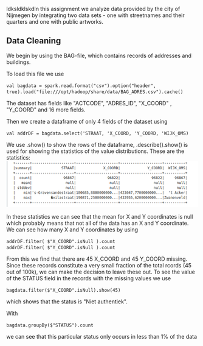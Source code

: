 ldksldklskdIn this assignment we analyze data provided by the city of Nijmegen by integrating two data sets - one with streetnames and their quarters and one with public artworks.

## Data Cleaning
We begin by using the BAG-file, which contains records of addresses and buildings. 

To load this file we use

```
val bagdata = spark.read.format("csv").option("header", true).load("file:///opt/hadoop/share/data/BAG_ADRES.csv").cache()
```
The dataset has fields like "ACTCODE", "ADRES_ID", "X_COORD" , "Y_COORD" and 16 more fields.

Then we create a dataframe of only 4 fields of the dataset using

```
val addrDF = bagdata.select('STRAAT, 'X_COORD, 'Y_COORD, 'WIJK_OMS)
```

We use .show() to show the rows of the dataframe, .describe().show() is used for showing the statistics of the value distributions. These are the statistics:
![image1](image1.png)

In these statistics we can see that the mean for X and Y coordinates is null which probably means that not all of the data has an X and Y coordinate. 
We can see how many X and Y coordinates by using 
```
addrDF.filter( $"X_COORD".isNull ).count
addrDF.filter( $"Y_COORD".isNull ).count
```
From this we find that there are 45 X_COORD and 45 Y_COORD missing. Since these records constitute a very small fraction of the total rcords (45 out of 100k), we can make the decision to leave these out.
To see the value of the STATUS field in the  records with the missing values we use
```
bagdata.filter($"X_COORD".isNull).show(45)
```
which shows that the status is "Niet authentiek".

With
```
bagdata.groupBy($"STATUS").count
```
we can see that this particular status only occurs in less than 1% of the data

